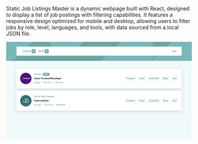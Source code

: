 Static Job Listings Master is a dynamic webpage built with React, designed to display a list of job postings with filtering capabilities. It features a responsive design optimized for mobile and desktop, allowing users to filter jobs by role, level, languages, and tools, with data sourced from a local JSON file.

![page_preview](./src/assets/images/job.png)